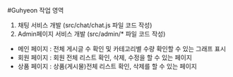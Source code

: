 #Guhyeon 작업 영역
1. 채팅 서비스 개발 (src/chat/chat.js 파일 코드 작성)
2. Admin페이지 서비스 개발 (src/admin/* 파일 코드 작성)
  - 메인 페이지 : 전체 게시글 수 확인 및 카테고리별 수량 확인할 수 있는 그래프 표시
  - 회원 페이지 : 회원 전체 리스트 확인, 삭제, 수정을 할 수 있는 페이지
  - 상품 페이지 : 상품(게시물)전체 리스트 확인, 삭제를 할 수 있는 페이지





